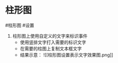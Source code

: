 # 柱形图
#柱形图 #设置

1. 柱形图上使用自定义的文字来标识事件
	- 使用竖排文字打入需要的标识文字
	- 在需要的柱图上复制文本框文字
	- 结果示意：
	![[柱形图设置表示文字效果图.png]]

